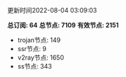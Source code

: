 更新时间2022-08-04 03:09:03

**总订阅: 64**
**总节点: 7109**
**有效节点: 2151**
- trojan节点: 149
- ssr节点: 9
- v2ray节点: 1650
- ss节点: 343
